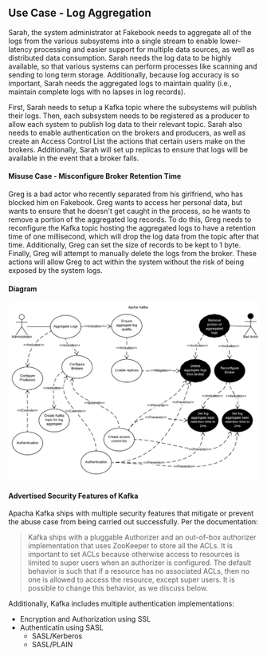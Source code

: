 ## Use Case - Log Aggregation

Sarah, the system administrator at Fakebook needs to aggregate all of the logs from the various subsystems into a single stream to enable lower-latency processing and easier support for multiple data sources, as well as distributed data consumption. Sarah needs the log data to be highly available, so that various systems can perform processes like scanning and sending to long term storage. Additionally, because log accuracy is so important, Sarah needs the aggregated logs to maintain quality (i.e., maintain complete logs with no lapses in log records).

First, Sarah needs to setup a Kafka topic where the subsystems will publish their logs. Then, each subsystem needs to be registered as a producer to allow each system to publish log data to their relevant topic. Sarah also needs to enable authentication on the brokers and producers, as well as create an Access Control List the actions that certain users make on the brokers. Additionally, Sarah will set up replicas to ensure that logs will be available in the event that a broker fails.


#### Misuse Case - Misconfigure Broker Retention Time

Greg is a bad actor who recently separated from his girlfriend, who has blocked him on Fakebook. Greg wants to access her personal data, but wants to ensure that he doesn't get caught in the process, so he wants to remove a portion of the aggregated log records. To do this, Greg needs to reconfigure the Kafka topic hosting the aggregated logs to have a retention time of one millisecond, which will drop the log data from the topic after that time. Additionally, Greg can set the size of records to be kept to 1 byte. Finally, Greg will attempt to manually delete the logs from the broker. These actions will allow Greg to act within the system without the risk of being exposed by the system logs.

#### Diagram
![Use Case/Abuse Case Diagram](/images/UseCaseDiagram_LogAggregation)

#### Advertised Security Features of Kafka
Apacha Kafka ships with multiple security features that mitigate or prevent the abuse case from being carried out successfully. Per the documentation:
>Kafka ships with a pluggable Authorizer and an out-of-box authorizer implementation that uses ZooKeeper to store all the ACLs. It is important to set ACLs because otherwise access to resources is limited to super users when an authorizer is configured. The default behavior is such that if a resource has no associated ACLs, then no one is allowed to access the resource, except super users. It is possible to change this behavior, as we discuss below.

Additionally, Kafka includes multiple authentication implementations:
* Encryption and Authorization using SSL
* Authenticatin using SASL
  *  SASL/Kerberos
  * SASL/PLAIN
